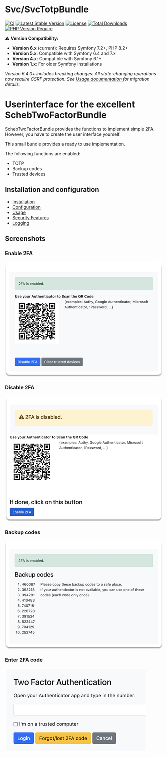 # Svc/SvcTotpBundle

[![CI](https://github.com/Sven-Ve/svc-totp-bundle/actions/workflows/php.yml/badge.svg)](https://github.com/Sven-Ve/svc-totp-bundle/actions/workflows/php.yml) 
[![Latest Stable Version](https://poser.pugx.org/svc/totp-bundle/v)](https://packagist.org/packages/svc/totp-bundle) 
[![License](https://poser.pugx.org/svc/totp-bundle/license)](https://packagist.org/packages/svc/totp-bundle) 
[![Total Downloads](https://poser.pugx.org/svc/totp-bundle/downloads)](https://packagist.org/packages/svc/totp-bundle)
[![PHP Version Require](http://poser.pugx.org/svc/totp-bundle/require/php)](https://packagist.org/packages/svc/totp-bundle)

:warning: **Version Compatibility:** <br/>
- **Version 6.x** (current): Requires Symfony 7.2+, PHP 8.2+
- **Version 5.x**: Compatible with Symfony 6.4 and 7.x
- **Version 4.x**: Compatible with Symfony 6.1+
- **Version 1.x**: For older Symfony installations

*Version 6.4.0+ includes breaking changes: All state-changing operations now require CSRF protection. See [Usage documentation](docs/usage.md) for migration details.*

# Userinterface for the excellent SchebTwoFactorBundle

SchebTwoFactorBundle provides the functions to implement simple 2FA. However, you have to create the user interface yourself.

This small bundle provides a ready to use implementation.

The following functions are enabled:
* TOTP 
* Backup codes
* Trusted devices

## Installation and configuration
* [Installation](docs/installation.md)
* [Configuration](docs/config.md)
* [Usage](docs/usage.md)
* [Security Features](docs/security.md)
* [Logging](docs/logging.md)

## Screenshots

### Enable 2FA

![Enable 2FA](/docs/images/2fa-enabled.png)

### Disable 2FA

![Disable 2FA](/docs/images/2fa-disabled.png)

### Backup codes

![Backup codes](/docs/images/backup-codes.png)

### Enter 2FA code

![Enter 2FA code](/docs/images/2fa-enter-code.png)
